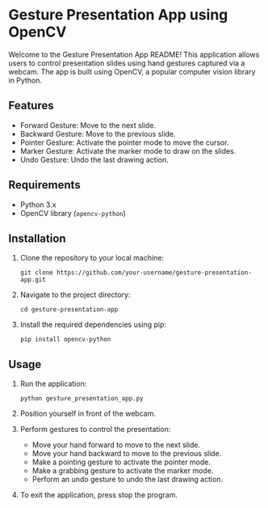 # Gesture Presentation App using OpenCV

Welcome to the Gesture Presentation App README! This application allows users to control presentation slides using hand gestures captured via a webcam. The app is built using OpenCV, a popular computer vision library in Python.

## Features

- Forward Gesture: Move to the next slide.
- Backward Gesture: Move to the previous slide.
- Pointer Gesture: Activate the pointer mode to move the cursor.
- Marker Gesture: Activate the marker mode to draw on the slides.
- Undo Gesture: Undo the last drawing action.

## Requirements

- Python 3.x
- OpenCV library (`opencv-python`)

## Installation

1. Clone the repository to your local machine:

    ```
    git clone https://github.com/your-username/gesture-presentation-app.git
    ```

2. Navigate to the project directory:

    ```
    cd gesture-presentation-app
    ```

3. Install the required dependencies using pip:

    ```
    pip install opencv-python
    ```

## Usage

1. Run the application:

    ```
    python gesture_presentation_app.py
    ```

2. Position yourself in front of the webcam.

3. Perform gestures to control the presentation:
    - Move your hand forward to move to the next slide.
    - Move your hand backward to move to the previous slide.
    - Make a pointing gesture to activate the pointer mode.
    - Make a grabbing gesture to activate the marker mode.
    - Perform an undo gesture to undo the last drawing action.

4. To exit the application, press stop the program.


